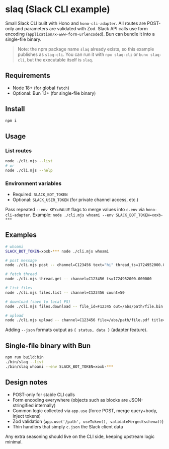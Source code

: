 # slaq (Slack CLI example)

Small Slack CLI built with Hono and `hono-cli-adapter`. All routes are POST-only and parameters are validated with Zod. Slack API calls use form encoding (`application/x-www-form-urlencoded`). Bun can bundle it into a single-file binary.

> Note: the npm package name `slaq` already exists, so this example publishes as `slaq-cli`. You can run it with `npx slaq-cli` or `bunx slaq-cli`, but the executable itself is `slaq`.

## Requirements
- Node 18+ (for global `fetch`)
- Optional: Bun 1.1+ (for single-file binary)

## Install

```bash
npm i
```

## Usage

### List routes

```bash
node ./cli.mjs --list
# or
node ./cli.mjs --help
```

### Environment variables
- Required: `SLACK_BOT_TOKEN`
- Optional: `SLACK_USER_TOKEN` (for private channel access, etc.)

Pass repeated `--env KEY=VALUE` flags to merge values into `c.env` via `hono-cli-adapter`.
Example: `node ./cli.mjs whoami --env SLACK_BOT_TOKEN=xoxb-***`

## Examples

```bash
# whoami
SLACK_BOT_TOKEN=xoxb-*** node ./cli.mjs whoami

# post message
node ./cli.mjs post -- channel=C123456 text="hi" thread_ts=1724952000.000000

# fetch thread
node ./cli.mjs thread.get -- channel=C123456 ts=1724952000.000000

# list files
node ./cli.mjs files.list -- channel=C123456 count=50

# download (save to local FS)
node ./cli.mjs files.download -- file_id=F12345 out=/abs/path/file.bin

# upload
node ./cli.mjs upload -- channel=C123456 file=/abs/path/file.pdf title=Report comment="Uploading"
```

Adding `--json` formats output as `{ status, data }` (adapter feature).

## Single-file binary with Bun

```bash
npm run build:bin
./bin/slaq --list
./bin/slaq whoami --env SLACK_BOT_TOKEN=xoxb-***
```

## Design notes
- POST-only for stable CLI calls
- Form encoding everywhere (objects such as blocks are JSON-stringified internally)
- Common logic collected via `app.use` (force POST, merge query+body, inject tokens)
- Zod validation (`app.use('/path', useToken(), validateMerged(schema))`)
- Thin handlers that simply `c.json` the Slack client data

Any extra seasoning should live on the CLI side, keeping upstream logic minimal.

